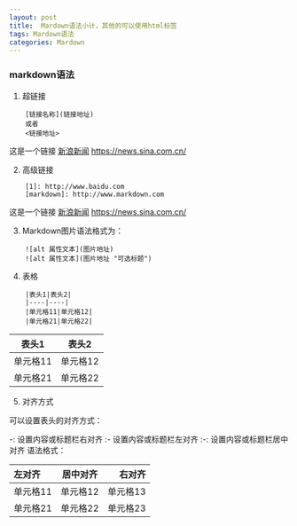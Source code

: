 ```yaml
---
layout: post
title:  Mardown语法小计，其他的可以使用html标签
tags: Mardown语法 
categories: Mardown
---
```

  
 ### markdown语法
 1. 超链接
```
    [链接名称](链接地址)
    或者
    <链接地址>
```
这是一个链接 [新浪新闻](https://news.sina.com.cn/)
<https://news.sina.com.cn/>

 2. 高级链接
``` 
    [1]: http://www.baidu.com
    [markdown]: http://www.markdown.com
```
这是一个链接 [新浪新闻](https://news.sina.com.cn/)
<https://news.sina.com.cn/>



 3. Markdown图片语法格式为：
``` 
    ![alt 属性文本](图片地址)
    ![alt 属性文本](图片地址 "可选标题")
```

 4. 表格
``` 
    |表头1|表头2|
    |----|----|
    |单元格11|单元格12|
    |单元格21|单元格22|
```
|表头1|表头2|
|----|----|
|单元格11|单元格12|
|单元格21|单元格22|


 5. 对齐方式

可以设置表头的对齐方式：

-: 设置内容或标题栏右对齐
:- 设置内容或标题栏左对齐
:-: 设置内容或标题栏居中对齐
语法格式：

|左对齐|居中对齐|右对齐|
|:----|:----:|----:|
|单元格11|单元格12|单元格13|
|单元格21|单元格22|单元格23|


